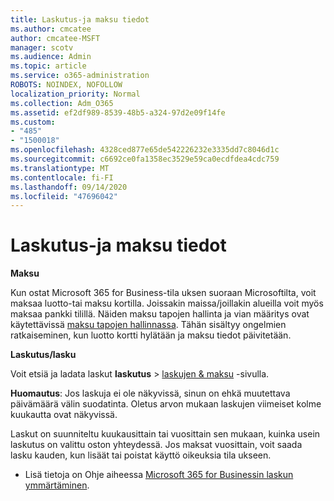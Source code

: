```yaml
---
title: Laskutus-ja maksu tiedot
ms.author: cmcatee
author: cmcatee-MSFT
manager: scotv
ms.audience: Admin
ms.topic: article
ms.service: o365-administration
ROBOTS: NOINDEX, NOFOLLOW
localization_priority: Normal
ms.collection: Adm_O365
ms.assetid: ef2df989-8539-48b5-a324-97d2e09f14fe
ms.custom:
- "485"
- "1500018"
ms.openlocfilehash: 4328ced877e65de542226232e3335dd7c8046d1c
ms.sourcegitcommit: c6692ce0fa1358ec3529e59ca0ecdfdea4cdc759
ms.translationtype: MT
ms.contentlocale: fi-FI
ms.lasthandoff: 09/14/2020
ms.locfileid: "47696042"
---
```

# <a name="invoice-and-payment-information"></a>Laskutus-ja maksu tiedot

**Maksu**

Kun ostat Microsoft 365 for Business-tila uksen suoraan Microsoftilta, voit maksaa luotto-tai maksu kortilla.  Joissakin maissa/joillakin alueilla voit myös maksaa pankki tilillä.  Näiden maksu tapojen hallinta ja vian määritys ovat käytettävissä [maksu tapojen hallinnassa](https://docs.microsoft.com/microsoft-365/commerce/billing-and-payments/manage-payment-methods). Tähän sisältyy ongelmien ratkaiseminen, kun luotto kortti hylätään ja maksu tiedot päivitetään.

**Laskutus/lasku**

Voit etsiä ja ladata laskut **laskutus**  >  [laskujen & maksu](https://go.microsoft.com/fwlink/p/?linkid=848039) -sivulla.  

**Huomautus**: Jos laskuja ei ole näkyvissä, sinun on ehkä muutettava päivämäärä välin suodatinta.  Oletus arvon mukaan laskujen viimeiset kolme kuukautta ovat näkyvissä.

Laskut on suunniteltu kuukausittain tai vuosittain sen mukaan, kuinka usein laskutus on valittu oston yhteydessä.  Jos maksat vuosittain, voit saada lasku kauden, kun lisäät tai poistat käyttö oikeuksia tila ukseen.

- Lisä tietoja on Ohje aiheessa [Microsoft 365 for Businessin laskun ymmärtäminen](https://docs.microsoft.com/microsoft-365/commerce/billing-and-payments/understand-your-invoice2).